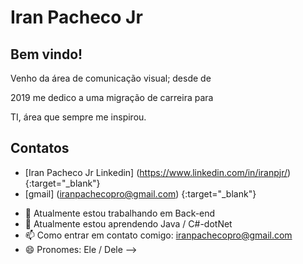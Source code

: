 # Iran Pacheco Jr 

## Bem vindo! 

<p>Venho da área de comunicação visual; desde de</p>
<p>2019 me dedico a uma migração de carreira para </p>
<p>TI, área que sempre me inspirou. </p>

## Contatos
* [Iran Pacheco Jr Linkedin] (https://www.linkedin.com/in/iranpjr/) {:target="_blank"}
* [gmail] (iranpachecopro@gmail.com) {:target="_blank"}


- 🔭 Atualmente estou trabalhando em Back-end
- 🌱 Atualmente estou aprendendo Java / C#-dotNet
- 📫 Como entrar em contato comigo: iranpachecopro@gmail.com
- 😄 Pronomes: Ele / Dele
-->

